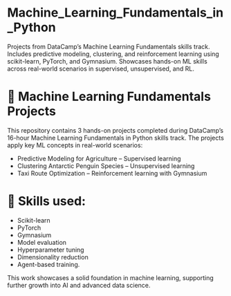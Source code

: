 # Machine_Learning_Fundamentals_in_Python
Projects from DataCamp’s Machine Learning Fundamentals skills track. Includes predictive modeling, clustering, and reinforcement learning using scikit-learn, PyTorch, and Gymnasium. Showcases hands-on ML skills across real-world scenarios in supervised, unsupervised, and RL.

# 🧠 Machine Learning Fundamentals Projects
This repository contains 3 hands-on projects completed during DataCamp’s 16-hour Machine Learning Fundamentals in Python skills track. The projects apply key ML concepts in real-world scenarios:
- Predictive Modeling for Agriculture – Supervised learning
- Clustering Antarctic Penguin Species – Unsupervised learning
- Taxi Route Optimization – Reinforcement learning with Gymnasium

# 📌 Skills used: 
- Scikit-learn 
- PyTorch
- Gymnasium
- Model evaluation
- Hyperparameter tuning
- Dimensionality reduction
- Agent-based training.

This work showcases a solid foundation in machine learning, supporting further growth into AI and advanced data science. 
